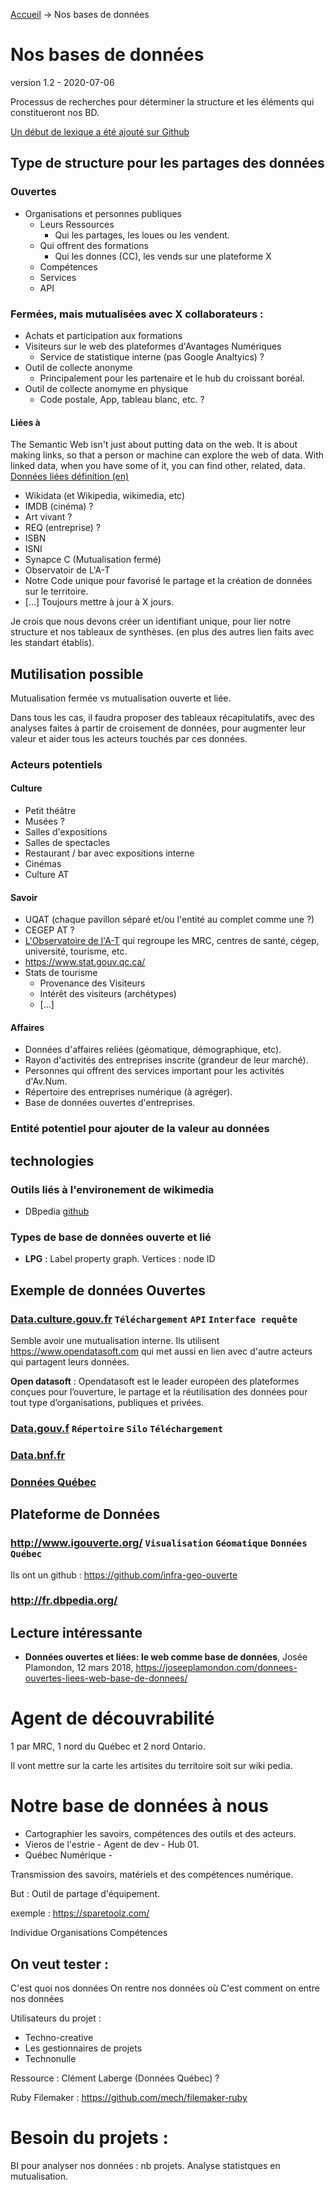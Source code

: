 [Accueil](/README.md) &rarr; Nos bases de données

# Nos bases de données
version 1.2 - 2020-07-06

Processus de recherches pour déterminer la structure et les éléments qui constitueront nos BD.

[Un début de lexique a été ajouté sur Github ](https://github.com/Avantage-Numerique/aide/blob/master/sujets/lexique.md)

## Type de structure pour les partages des données

### Ouvertes
- Organisations et personnes publiques
    - Leurs Ressources
        - Qui les partages, les loues ou les vendent.
    - Qui offrent des formations
        - Qui les donnes (CC), les vends sur une plateforme X
    - Compétences
    - Services
    - API
        
### Fermées, mais mutualisées avec X collaborateurs :
- Achats et participation aux formations
- Visiteurs sur le web des plateformes d'Avantages Numériques
    - Service de statistique interne (pas Google Analtyics) ?
- Outil de collecte anonyme
    - Principalement pour les partenaire et le hub du croissant boréal.
- Outil de collecte anomyme en physique
    - Code postale, App, tableau blanc, etc. ?

#### Liées à
The Semantic Web isn't just about putting data on the web. It is about making links, so that a person or machine can explore the web of data.  With linked data, when you have some of it, you can find other, related, data. [Données liées définition (en)](https://www.w3.org/DesignIssues/LinkedData.html)
- Wikidata (et Wikipedia, wikimedia, etc)
- IMDB (cinéma) ?
- Art vivant ?
- REQ (entreprise) ?
- ISBN
- ISNI
- Synapce C (Mutualisation fermé)
- Observatoir de L'A-T
- Notre Code unique pour favorisé le partage et la création de données sur le territoire.
- [...] Toujours mettre à jour à X jours.

Je crois que nous devons créer un identifiant unique, pour lier notre structure et nos tableaux de synthèses. (en plus des autres lien faits avec les standart établis).

## Mutilisation possible

Mutualisation fermée vs mutualisation ouverte et liée.

Dans tous les cas, il faudra proposer des tableaux récapitulatifs, avec des analyses faites à partir de croisement de données, pour augmenter leur valeur et aider tous les acteurs touchés par ces données.

### Acteurs potentiels

#### Culture
- Petit théâtre
- Musées ?
- Salles d'expositions
- Salles de spectacles
- Restaurant / bar avec expositions interne
- Cinémas
- Culture AT

#### Savoir
- UQAT (chaque pavillon séparé et/ou l'entité au complet comme une ?)
- CEGEP AT ?
- [L'Observatoire de l'A-T](https://www.observat.qc.ca/) qui regroupe les MRC, centres de santé, cégep, université, tourisme, etc.
- https://www.stat.gouv.qc.ca/
- Stats de tourisme
    - Provenance des Visiteurs
    - Intérêt des visiteurs (archétypes)
    - [...]

#### Affaires
- Données d'affaires reliées (géomatique, démographique, etc).
- Rayon d'activités des entreprises inscrite (grandeur de leur marché).
- Personnes qui offrent des services important pour les activités d'Av.Num.
- Répertoire des entreprises numérique (à agréger).
- Base de données ouvertes d'entreprises.



### Entité potentiel pour ajouter de la valeur au données

## technologies

### Outils liés à l'environement de wikimedia

- DBpedia [github](https://github.com/dbpedia)

### Types de base de données ouverte et lié
- **LPG** : Label property graph. Vertices : node ID


## Exemple de données Ouvertes

### [Data.culture.gouv.fr](https://data.culture.gouv.fr/) `Téléchargement` `API` `Interface requête`
Semble avoir une mutualisation interne.
Ils utilisent https://www.opendatasoft.com qui met aussi en lien avec d'autre acteurs qui partagent leurs données.

**Open datasoft** : Opendatasoft est le leader européen des plateformes conçues pour l’ouverture, le partage et la réutilisation des données pour tout type d’organisations, publiques et privées.

### [Data.gouv.f](https://www.data.gouv.fr) `Répertoire` `Silo` `Téléchargement`

### [Data.bnf.fr](https://data.bnf.fr/)

### [Données Québec](https://www.donneesquebec.ca/fr/)

## Plateforme de Données

### http://www.igouverte.org/ `Visualisation` `Géomatique` `Données Québec`
Ils ont un github : https://github.com/infra-geo-ouverte

### http://fr.dbpedia.org/

## Lecture intéressante
- **Données ouvertes et liées: le web comme base de données**, Josée Plamondon, 12 mars 2018, https://joseeplamondon.com/donnees-ouvertes-liees-web-base-de-donnees/


# Agent de découvrabilité
1 par MRC, 1 nord du Québec et 2 nord Ontario.

Il vont mettre sur la carte les artisites du territoire soit sur wiki pedia.


# Notre base de données à nous

- Cartographier les savoirs, compétences des outils et des acteurs.
- Vieros de l'estrie - Agent de dev - Hub 01.
- Québec Numérique -


Transmission des savoirs, matériels et des compétences numérique.

But : Outil de partage d'équipement.

exemple : https://sparetoolz.com/

Individue
Organisations
Compétences

## On veut tester :
C'est quoi nos données
On rentre nos données où
C'est comment on entre nos données

Utilisateurs du projet :
- Techno-creative
- Les gestionnaires de projets
- Technonulle

Ressource : Clément Laberge (Données Québec) ?


Ruby Filemaker : https://github.com/mech/filemaker-ruby

# Besoin du projets :

BI pour analyser nos données : nb projets.
Analyse statistques en mutualisation.
